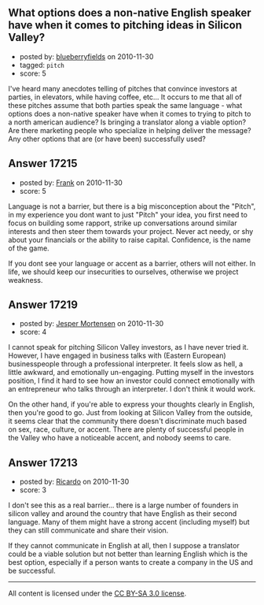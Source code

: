 ## What options does a non-native English speaker have when it comes to pitching ideas in Silicon Valley?

- posted by: [blueberryfields](https://stackexchange.com/users/-1/4544-blueberryfields) on 2010-11-30
- tagged: `pitch`
- score: 5

I've heard many anecdotes telling of pitches that convince investors at parties, in elevators, while having coffee, etc... It occurs to me that all of these pitches assume that both parties speak the same language - what options does a non-native speaker have when it comes to trying to pitch to a north american audience? Is bringing a translator along a viable option? Are there marketing people who specialize in helping deliver the message? Any other options that are (or have been) successfully used? 


## Answer 17215

- posted by: [Frank](https://stackexchange.com/users/-1/4858-frank) on 2010-11-30
- score: 5

Language is not a barrier,  but there is a big misconception about the "Pitch",  in my experience you dont want to just "Pitch" your idea,  you first need to focus on building some rapport, strike up conversations around similar interests and then steer them towards your project.  Never act needy, or shy about your financials or the ability to raise capital.  Confidence, is the name of the game.

If you dont see your language or accent as a barrier, others will not either.  In life, we should keep our insecurities to ourselves, otherwise we project weakness. 




## Answer 17219

- posted by: [Jesper Mortensen](https://stackexchange.com/users/-1/1261-jesper-mortensen) on 2010-11-30
- score: 4

I cannot speak for pitching Silicon Valley investors, as I have never tried it. However, 
I have engaged in business talks with (Eastern European) businesspeople through a professional interpreter. It feels slow as hell, a little awkward, and emotionally un-engaging. Putting myself in the investors position, I find it hard to see how an investor could connect emotionally with an entrepreneur who talks through an interpreter. I don't think it would work.

On the other hand, if you're able to express your thoughts clearly in English, then you're good to go. Just from looking at Silicon Valley from the outside, it seems clear that the community there doesn't discriminate much based on sex, race, culture, or accent. There are plenty of successful people in the Valley who have a noticeable accent, and nobody seems to care.


## Answer 17213

- posted by: [Ricardo](https://stackexchange.com/users/-1/42-ricardo) on 2010-11-30
- score: 3

I don't see this as a real barrier... there is a large number of founders in silicon valley and around the country that have English as their second language. Many of them might have a strong accent (including myself) but they can still communicate and share their vision.

If they cannot communicate in English at all, then I suppose a translator could be a viable solution but not better than learning English which is the best option, especially if a person wants to create a company in the US and be successful.



---

All content is licensed under the [CC BY-SA 3.0 license](https://creativecommons.org/licenses/by-sa/3.0/).
